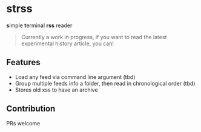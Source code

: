 # strss
**s**imple **t**erminal **rss** reader

> Currently a work in progress, if you want to read the latest experimental history article, you can!

## Features
- Load any feed via command line argument (tbd)
- Group multiple feeds info a folder, then read in chronological order (tbd)
- Stores old xss to have an archive

## Contribution
PRs welcome